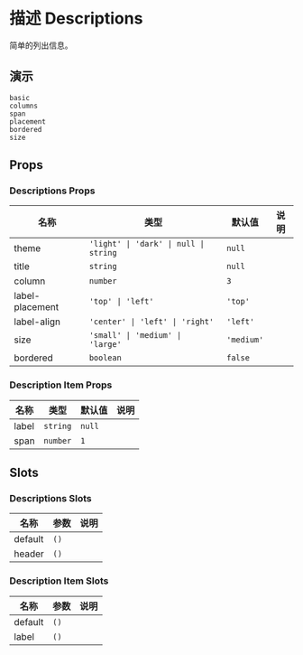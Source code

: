 # 描述 Descriptions
<!--single-column-->
简单的列出信息。

## 演示
```demo
basic
columns
span
placement
bordered
size
```

## Props
### Descriptions Props
|名称|类型|默认值|说明|
|-|-|-|-|
|theme|`'light' \| 'dark' \| null \| string`|`null`||
|title|`string`|`null`||
|column|`number`|`3`||
|label-placement|`'top' \| 'left'`|`'top'`||
|label-align|`'center' \| 'left' \| 'right'`|`'left'`||
|size|`'small' \| 'medium' \| 'large'`|`'medium'`||
|bordered|`boolean`|`false`||

### Description Item Props
|名称|类型|默认值|说明|
|-|-|-|-|
|label|`string`|`null`||
|span|`number`|`1`||

## Slots
### Descriptions Slots
|名称|参数|说明|
|-|-|-|
|default|`()`||
|header|`()`||

### Description Item Slots
|名称|参数|说明|
|-|-|-|
|default|`()`||
|label|`()`||
